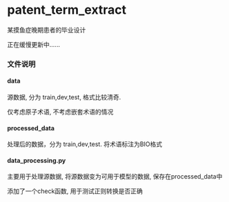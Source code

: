 # patent_term_extract

某摸鱼症晚期患者的毕业设计

正在缓慢更新中......

### 文件说明
#### data
源数据, 分为 train,dev,test, 格式比较清奇.

仅考虑原子术语, 不考虑嵌套术语的情况

#### processed_data
处理后的数据，分为 train,dev,test. 将术语标注为BIO格式


#### data_processing.py
主要用于处理源数据, 将源数据变为可用于模型的数据, 保存在processed_data中

添加了一个check函数, 用于测试正则转换是否正确